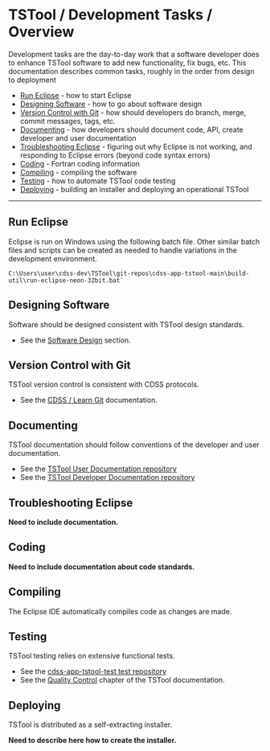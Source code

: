 # TSTool / Development Tasks / Overview #

Development tasks are the day-to-day work that a software developer does to enhance TSTool software
to add new functionality, fix bugs, etc.
This documentation describes common tasks, roughly in the order from design to deployment

* [Run Eclipse](#run-eclipse) - how to start Eclipse
* [Designing Software](#designing-software) - how to go about software design
* [Version Control with Git](#versioning) - how should developers do branch, merge, commit messages, tags, etc.
* [Documenting](#documenting) - how developers should document code, API, create developer and user documentation
* [Troubleshooting Eclipse](#troubleshooting-eclipse) - figuring out why Eclipse is not working, and responding to Eclipse errors (beyond code syntax errors)
* [Coding](#coding) - Fortran coding information
* [Compiling](#compiling) - compiling the software
* [Testing](#testing) - how to automate TSTool code testing
* [Deploying](#deploying) - building an installer and deploying an operational TSTool

---------------------

## Run Eclipse ##

Eclipse is run on Windows using the following batch file.
Other similar batch files and scripts can be created as needed to handle variations
in the development environment.

```
C:\Users\user\cdss-dev\TSTool\git-repos\cdss-app-tstool-main\build-util\run-eclipse-neon-32bit.bat`
```

## Designing Software ##

Software should be designed consistent with TSTool design standards.

* See the [Software Design](../software-design/overview) section.

## Version Control with Git ##

TSTool version control is consistent with CDSS protocols.

* See the [CDSS / Learn Git](http://learn.openwaterfoundation.org/cdss-learn-git/) documentation.

## Documenting ##

TSTool documentation should follow conventions of the developer and user documentation.

* See the [TSTool User Documentation repository](https://github.com/OpenWaterFoundation/cdss-app-tstool-doc-user)
* See the [TSTool Developer Documentation repository](https://github.com/OpenWaterFoundation/cdss-app-tstool-doc-dev)

## Troubleshooting Eclipse ##

**Need to include documentation.**

## Coding ##

**Need to include documentation about code standards.**

## Compiling ##

The Eclipse IDE automatically compiles code as changes are made.

## Testing ##

TSTool testing relies on extensive functional tests.

* See the [cdss-app-tstool-test test repository](https://github.com/OpenWaterFoundation/cdss-app-tstool-test)
* See the [Quality Control](http://learn.openwaterfoundation.org/cdss-app-tstool-doc-user/quality-control/quality-control/) chapter of the TSTool documentation.

## Deploying ##

TSTool is distributed as a self-extracting installer.

**Need to describe here how to create the installer.**
